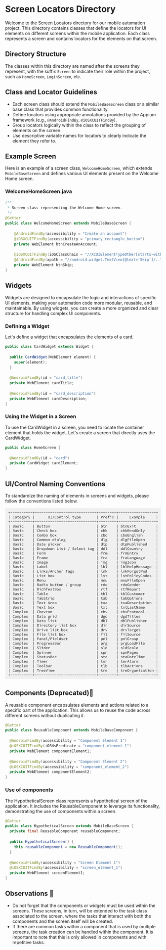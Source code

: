 # Screen Locators Directory

Welcome to the Screen Locators directory for our mobile automation project. This directory contains classes that define the locators for UI elements on different screens within the mobile application. Each class represents a screen and contains locators for the elements on that screen.

## Directory Structure

The classes within this directory are named after the screens they represent, with the suffix `Screen` to indicate their role within the project, such as `HomeScreen`, `LoginScreen`, etc.

## Class and Locator Guidelines

- Each screen class should extend the `MobileBaseScreen` class or a similar base class that provides common functionality.
- Define locators using appropriate annotations provided by the Appium framework (e.g., `@AndroidFindBy`, `@iOSXCUITFindBy`).
- Group locators logically within the class to reflect the grouping of elements on the screen.
- Use descriptive variable names for locators to clearly indicate the element they refer to.

## Example Screen

Here is an example of a screen class, `WelcomeHomeScreen`, which extends `MobileBaseScreen` and defines various UI elements present on the Welcome Home screen.

### WelcomeHomeScreen.java

```java
/**
 * Screen class representing the Welcome Home screen.
 */
@Getter
public class WelcomeHomeScreen extends MobileBaseScreen {

    @AndroidFindBy(accessibility = "Create an account")
    @iOSXCUITFindBy(accessibility = "primary_rectangle_button")
    private WebElement btnCreateAnAccount;

    @iOSXCUITFindBy(iOSClassChain = "//XCUIElementTypeOther[starts-with(@label, 'Skip, button')]")
    @AndroidFindBy(xpath = "//android.widget.TextView[@text='Skip']/..")
    private WebElement btnSkip;
}
```
## Widgets
Widgets are designed to encapsulate the logic and interactions of specific UI elements, making your automation code more modular, reusable, and maintainable. By using widgets, you can create a more organized and clear structure for handling complex UI components.

### Defining a Widget

Let's define a widget that encapsulates the elements of a card.

```java
public class CardWidget extends Widget {

  public CardWidget(WebElement element) {
    super(element);
  }

  @AndroidFindBy(id = "card_title")
  private WebElement cardTitle;

  @AndroidFindBy(id = "card_description")
  private WebElement cardDescription;
}
```
### Using the Widget in a Screen
To use the CardWidget in a screen, you need to locate the container element that holds the widget. Let's create a screen that directly uses the CardWidget.
```java
public class HomeScreen {

  @AndroidFindBy(id = "card")
  private CardWidget cardElement;
}
```
## UI/Control Naming Conventions

To standardize the naming of elements in screens and widgets, please follow the conventions listed below.

![Naming Conventions](../../../../../../../../../../../resources/namingConventions.png)


## Components (Deprecated)🚨
A reusable component encapsulates elements and actions related to a specific part of the application. This allows us to reuse the code across different screens without duplicating it.

```java
@Getter
public class ReusableComponent extends MobileBaseComponent {

  @AndroidFindBy(accessibility = "Component Element 1")
  @iOSXCUITFindBy(iOSNsPredicate = "component_element_1")
  private WebElement componentElement1;

  @AndroidFindBy(accessibility = "Component Element 2")
  @iOSXCUITFindBy(accessibility = "component_element_2")
  private WebElement componentElement2;
}
```
### Use of components
The HypotheticalScreen class represents a hypothetical screen of the application. It includes the ReusableComponent to leverage its functionality, demonstrating the use of components within a screen.

```java
@Getter
public class HypotheticalScreen extends MobileBaseScreen {
  private final ReusableComponent reusableComponent;

  public HypotheticalScreen() {
    this.reusableComponent = new ReusableComponent();
  }

  @AndroidFindBy(accessibility = "Screen Element 1")
  @iOSXCUITFindBy(accessibility = "screen_element_1")
  private WebElement screenElement1;
}
```
## Observations 🚨

- Do not forget that the components or widgets must be used within the screens. These screens, in turn, will be extended to the task class associated to the screen, where the tasks that interact with both the components and the screen itself will be created.
- If there are common tasks within a component that is used by multiple screens, the task creation can be handled within the component. It is important to note that this is only allowed in components and with repetitive tasks.
